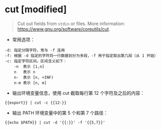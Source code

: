 # cut [modified]

> Cut out fields from `stdin` or files.
> More information: <https://www.gnu.org/software/coreutils/cut>.

- 常用选项：

```
-d: 指定分隔字符，常与 -f 连用
-f: 根据 -d 指定的字符将一行数据划分为多段，-f 用于指定取出第几段（从 1 开始）
-c: 指定字符区间，区间含义如下：
    -n  表示 [1,n]
    n   表示 n
    n-  表示 [n, +INF)
    n-m 表示 [n, m]
```

- 输出环境变量信息，使用 cut 截取每行第 12 个字符及之后的内容：

`{{export}} | cut -c {{12-}}`

- 输出 PATH 环境变量中的第 5 个和第 7 个路径：

`{{echo $PATH}} | cut -d '{{:}}' -f '{{5,7}}'`

